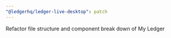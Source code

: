 ```yaml
---
"@ledgerhq/ledger-live-desktop": patch
---
```


Refactor file structure and component break down of My Ledger
